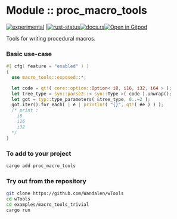 <!-- {{# generate.module_header{} #}} -->

# Module :: proc_macro_tools
<!--{ generate.module_header.start() }-->
 [![experimental](https://raster.shields.io/static/v1?label=&message=experimental&color=orange)](https://github.com/emersion/stability-badges#experimental) |[![rust-status](https://github.com/Wandalen/wTools/actions/workflows/ModuleMacroToolsPush.yml/badge.svg)](https://github.com/Wandalen/wTools/actions/workflows/ModuleMacroToolsPush.yml)[![docs.rs](https://img.shields.io/docsrs/macro_tools?color=e3e8f0&logo=docs.rs)](https://docs.rs/macro_tools)[![Open in Gitpod](https://raster.shields.io/static/v1?label=try&message=online&color=eee&logo=gitpod&logoColor=eee)](https://gitpod.io/#RUN_PATH=.,SAMPLE_FILE=sample%2Frust%2Fmacro_tools_trivial%2Fsrc%2Fmain.rs,RUN_POSTFIX=--example%20macro_tools_trivial/https://github.com/Wandalen/wTools)
<!--{ generate.module_header.end }-->

Tools for writing procedural macros.

### Basic use-case

<!-- {{# generate.module{} #}} -->

```rust
#[ cfg( feature = "enabled" ) ]
{
  use macro_tools::exposed::*;

  let code = qt!( core::option::Option< i8, i16, i32, i64 > );
  let tree_type = syn::parse2::< syn::Type >( code ).unwrap();
  let got = typ::type_parameters( &tree_type, 0..=2 );
  got.iter().for_each( | e | println!( "{}", qt!( #e ) ) );
  /* print :
    i8
    i16
    i32
  */
}
```

### To add to your project

```sh
cargo add proc_macro_tools
```

### Try out from the repository

```sh
git clone https://github.com/Wandalen/wTools
cd wTools
cd examples/macro_tools_trivial
cargo run
```

